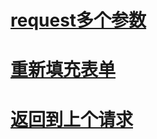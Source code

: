 # [request多个参数](https://github.com/nonelittlesong/study-web/blob/master/PHP/Laravel/Laravel5.5%E6%96%87%E6%A1%A3/%E5%A4%84%E7%90%86%E7%94%A8%E6%88%B7%E8%AF%B7%E6%B1%82/Request.md#-%E8%8E%B7%E5%8F%96%E5%8D%95%E4%B8%AA%E8%BE%93%E5%85%A5%E5%80%BC)
# [重新填充表单](https://github.com/nonelittlesong/study-web/blob/master/PHP/Laravel/Laravel5.5%E6%96%87%E6%A1%A3/%E5%A4%84%E7%90%86%E7%94%A8%E6%88%B7%E8%AF%B7%E6%B1%82/Request.md#1-%E4%B8%8A%E4%B8%80%E6%AC%A1%E8%AF%B7%E6%B1%82%E8%BE%93%E5%85%A5)
# [返回到上个请求](https://github.com/nonelittlesong/study-web/blob/master/PHP/Laravel/Laravel5.5%E6%96%87%E6%A1%A3/%E5%A4%84%E7%90%86%E7%94%A8%E6%88%B7%E8%AF%B7%E6%B1%82/Response.md#%E4%BA%8C-%E9%87%8D%E5%AE%9A%E5%90%91)


